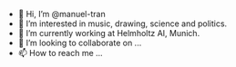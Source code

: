 - 👋 Hi, I’m @manuel-tran
- 👀 I’m interested in music, drawing, science and politics.
- 🌱 I’m currently working at Helmholtz AI, Munich. 
- 💞️ I’m looking to collaborate on ...
- 📫 How to reach me ...

<!---
manuel-tran/manuel-tran is a ✨ special ✨ repository because its `README.md` (this file) appears on your GitHub profile.
You can click the Preview link to take a look at your changes.
--->
